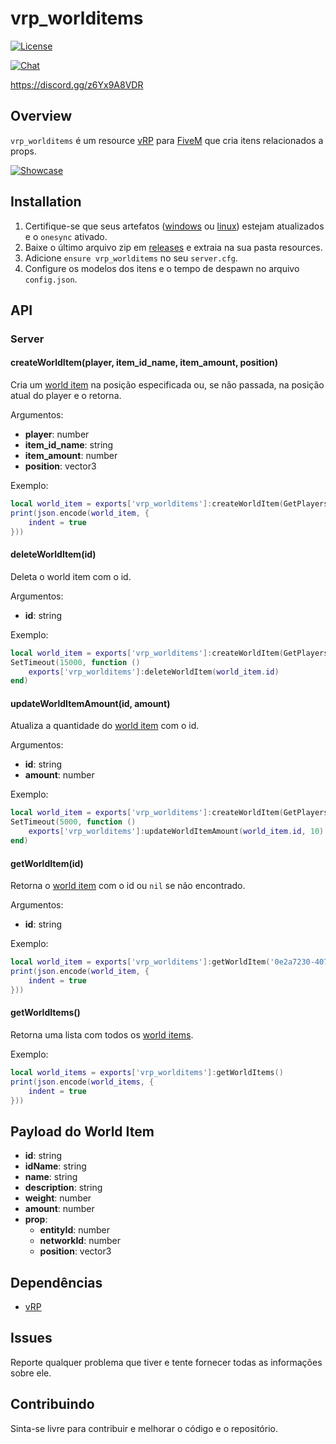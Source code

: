 # vrp_worlditems

<p>
    <a href="https://github.com/jaimeadf/vrp_worlditems/blob/main/LICENSE">
        <img src="https://img.shields.io/badge/License-MIT-blue.svg" alt="License">
    </a>
</p>

<p>
    <a href="https://discord.gg/z6Yx9A8VDR">
        <img src="https://discordapp.com/api/guilds/514185816315265068/widget.png?style=banner2" alt="Chat">
    </a>
</p>

https://discord.gg/z6Yx9A8VDR

## Overview
`vrp_worlditems` é um resource [vRP](https://github.com/ImagicTheCat/vRP/tree/1.0) para [FiveM](http://fivem.net/) que cria itens relacionados a props.

[![Showcase](https://yt-embed.herokuapp.com/embed?v=je4q3Ym9Up4)](https://youtu.be/je4q3Ym9Up4)

## Installation

1. Certifique-se que seus artefatos ([windows](https://runtime.fivem.net/artifacts/fivem/build_server_windows/master) ou [linux](https://runtime.fivem.net/artifacts/fivem/build_proot_linux/master)) estejam atualizados e o `onesync` ativado.
2. Baixe o último arquivo zip em [releases](https://github.com/jaimeadf/vrp_worlditems/releases) e extraia na sua pasta resources.
3. Adicione `ensure vrp_worlditems` no seu `server.cfg`.
4. Configure os modelos dos itens e o tempo de despawn no arquivo `config.json`.

## API

### Server

#### createWorldItem(player, item_id_name, item_amount, position)
Cria um [world item](#payload-do-world-item) na posição especificada ou, se não passada, na posição atual do player e o retorna.

Argumentos:
* **player**: number
* **item_id_name**: string
* **item_amount**: number
* **position**: vector3

Exemplo:
```lua
local world_item = exports['vrp_worlditems']:createWorldItem(GetPlayers()[1], 'donut', 3, vector3(393.26, -1813.78, 28.99))
print(json.encode(world_item, {
    indent = true
}))
```

#### deleteWorldItem(id)
Deleta o world item com o id.

Argumentos:
* **id**: string

Exemplo:
```lua
local world_item = exports['vrp_worlditems']:createWorldItem(GetPlayers()[1], 'donut', 3)
SetTimeout(15000, function () 
    exports['vrp_worlditems']:deleteWorldItem(world_item.id)
end)
```

#### updateWorldItemAmount(id, amount)
Atualiza a quantidade do [world item](#payload-do-world-item) com o id.

Argumentos:
* **id**: string
* **amount**: number

Exemplo:
```lua
local world_item = exports['vrp_worlditems']:createWorldItem(GetPlayers()[1], 'donut', 3)
SetTimeout(5000, function () 
    exports['vrp_worlditems']:updateWorldItemAmount(world_item.id, 10)
end)
```

#### getWorldItem(id)
Retorna o [world item](#payload-do-world-item) com o id ou `nil` se não encontrado.

Argumentos:
* **id**: string

Exemplo:
```lua
local world_item = exports['vrp_worlditems']:getWorldItem('0e2a7230-407f-4cc6-8aab-c490c0deb876')
print(json.encode(world_item, {
    indent = true
}))
```

#### getWorldItems()
Retorna uma lista com todos os [world items](#payload-do-world-item).

Exemplo:
```lua
local world_items = exports['vrp_worlditems']:getWorldItems()
print(json.encode(world_items, {
    indent = true
}))
```

## Payload do World Item
* **id**: string
* **idName**: string
* **name**: string
* **description**: string
* **weight**: number
* **amount**: number
* **prop**:
    * **entityId**: number
    * **networkId**: number
    * **position**: vector3

## Dependências
* [vRP](https://github.com/ImagicTheCat/vRP/tree/1.0)

## Issues

Reporte qualquer problema que tiver e tente fornecer todas as informações sobre ele.

## Contribuindo

Sinta-se livre para contribuir e melhorar o código e o repositório.
